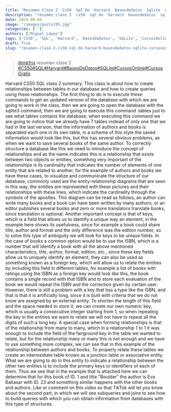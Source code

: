 ```yaml
---
title: "Resumen Clase 2  Cs50  Sql De  Harvard  Basesdedatos  Sqlite  Cursosonline"
description: "resumen clase 2  cs50  sql de  harvard  basesdedatos  sqlite  cursosonline"
date: 2024-08-04
image: "/images/posts/05.jpg"
categories: ['']
authors: ['Miguel López']
tags: ['CS50', 'SQL', 'Harvard', 'BasesDeDatos', 'SQLite', 'CursosOnline', 'CursosGratis']
draft: True
slug: "resumen-clase-2-cs50-sql-de-harvard-basesdedatos-sqlite-cursosonline"
---
```


<blockquote class="tiktok-embed" cite="{https://www.tiktok.com/@mkfnx/video/7298594792454343942}" data-video-id="7298594792454343942" style="max-width: 605px;min-width: 325px;" > <section> <a target="_blank" title="@mkfnx" href="https://www.tiktok.com/@mkfnx?refer=embed">@mkfnx</a> resumen clase 2 </section> <a title="CS50" target="_blank" href="https://www.tiktok.com/tag/CS50?refer=embed">#CS50</a><a title="SQL" target="_blank" href="https://www.tiktok.com/tag/SQL?refer=embed">#SQL</a><a title="Harvard" target="_blank" href="https://www.tiktok.com/tag/Harvard?refer=embed">#Harvard</a><a title="BasesDeDatos" target="_blank" href="https://www.tiktok.com/tag/BasesDeDatos?refer=embed">#BasesDeDatos</a><a title="SQLite" target="_blank" href="https://www.tiktok.com/tag/SQLite?refer=embed">#SQLite</a><a title="CursosOnline" target="_blank" href="https://www.tiktok.com/tag/CursosOnline?refer=embed">#CursosOnline</a><a title="CursosGratis" target="_blank" href="https://www.tiktok.com/tag/CursosGratis?refer=embed">#CursosGratis</a> </blockquote> <script async src="https://www.tiktok.com/embed.js"></script>

Harvard CS50 SQL class 2 summary.  This class is about how to create relationships between tables in  our database and how to create queries using these relationships.  The first thing to do is to execute these commands to get an updated  version of the database with which we are going to work in the class,  then we are going to open the database with the sqlite3 command,  then we are going to execute this command  .tables just to see what tables contains the database,  when executing this command we are going to notice that we already  have 7 tables instead of only one that we had in the last version,  that the information of authors and  books is separated each one in its own table,  in a scheme of this style the saved information would look like this,  but this has several obvious problems,  as when we want to save several books of the same author.  To correctly structure a database like this we need to  introduce the concept of relationships and as the name  indicates this is a relationship that exists between two objects or entities,  something very important of the relationships is its cardinality that  indicates the number of elements of one entity that are related to another,  for the example of authors and books we have these cases,  to visualize and communicate the structure of our database,  commonly used are the entity-relationship diagrams that are seen in this way,  the entities are represented with these  pictures and their relationships with these lines,  which indicate the cardinality through the symbols of the apostles.  This diagram can be read as follows,  an author can write many books and a  book can have been written by many authors,  or an editor publishes several books and  zero or more translators translate books,  since translation is optional.  Another important concept is that of keys,  which is a field that allows us to identify a unique way an element,  in the example here shows its usefulness,  since for example a book could share title,  author and format and the only difference was the edition number,  so to solve this type of ambiguity we will look for keys to be unique fields.  In the case of books a common option would be to use the ISBN,  which is a number that will identify a book  with all the above mentioned characteristics,  title, author,  format, edition,  etc.,  since these key fields allow us to uniquely identify an element,  they can also be used as something known as a foreign key,  which will allow us to relate the entities  by including this field in different tables,  for example a list of books with ratings using  the ISBN as a foreign key would look like this,  the book contains a single record with that ISBN and to store each evaluation  of the book we would repeat the ISBN and the correction given by certain user.  However,  there is still a problem with a key that has a type like the ISBN,  and that is that it is artificially long,  since it is built with criteria that we do  not know are assigned by an external entity.  To shorten the length of this field and the space needed to store it,  we can create our own numeric key,  which is usually a consecutive integer starting from 1,  so when repeating the key in the entities we want to relate  we will not have to repeat all the digits of such a long key.  A special case when forming relationships is  that of the relationship from many to many,  which in a relationship 1 to 1 it was enough to include the  field of the fairground key in the table we wanted to relate,  but for the relationship many or many this is not  enough and we have to use something more complex,  we can see that in this example of the relationship between authors and books.  To properly relate these tables we create an  intermediate table known as a junction table or associative entity.  What we are going to do in this entity to indicate a relationship between the  other two entities is to include the primary  keys or identifiers of each of them.  Thus we see that in the example that is attached here we can determine  that for this book of ID. 1 and title "Boulder" the author is Eva  Baltasar with ID. 23 and something similar happens  with the other books and authors.  Like or comment on this video so that  TikTok will let you know about the second part,  in which we will see subqueries and joins to see how to build queries with  which you can obtain information from databases with this type of structures. 